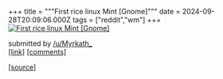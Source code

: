 +++
title = """First rice linux Mint [Gnome]"""
date = 2024-09-28T20:09:06.000Z
tags = ["reddit","wm"]
+++
[![First rice linux Mint [Gnome] ](https://preview.redd.it/gnkk04ffxlrd1.png?width=640&crop=smart&auto=webp&s=9324b16d656346f8f84fb0b9f6d1861b739441d6 "First rice linux Mint [Gnome] ")](https://www.reddit.com/r/unixporn/comments/1frmz1a/first_rice_linux_mint_gnome/)

submitted by [/u/Myrkath\_](https://www.reddit.com/user/Myrkath_)  
[\[link\]](https://i.redd.it/gnkk04ffxlrd1.png) [\[comments\]](https://www.reddit.com/r/unixporn/comments/1frmz1a/first_rice_linux_mint_gnome/)

[[source]](https://www.reddit.com/r/unixporn/comments/1frmz1a/first_rice_linux_mint_gnome/)
